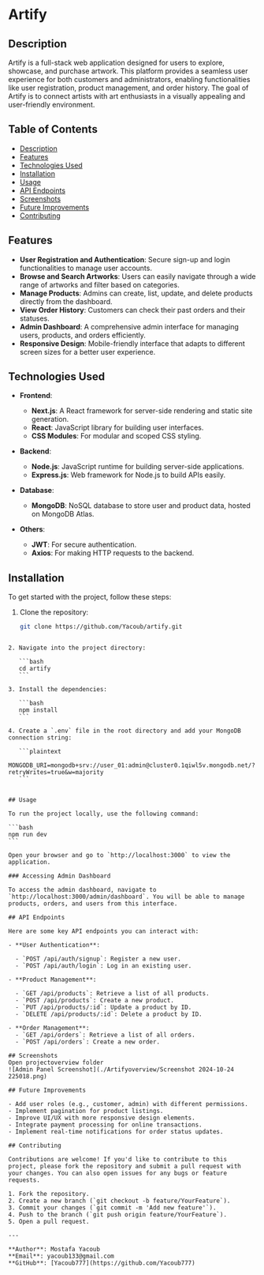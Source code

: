 
# Artify

## Description

Artify is a full-stack web application designed for users to explore, showcase, and purchase artwork. This platform provides a seamless user experience for both customers and administrators, enabling functionalities like user registration, product management, and order history. The goal of Artify is to connect artists with art enthusiasts in a visually appealing and user-friendly environment.

## Table of Contents

- [Description](#description)
- [Features](#features)
- [Technologies Used](#technologies-used)
- [Installation](#installation)
- [Usage](#usage)
- [API Endpoints](#api-endpoints)
- [Screenshots](#screenshots)
- [Future Improvements](#future-improvements)
- [Contributing](#contributing)

## Features

- **User Registration and Authentication**: Secure sign-up and login functionalities to manage user accounts.
- **Browse and Search Artworks**: Users can easily navigate through a wide range of artworks and filter based on categories.
- **Manage Products**: Admins can create, list, update, and delete products directly from the dashboard.
- **View Order History**: Customers can check their past orders and their statuses.
- **Admin Dashboard**: A comprehensive admin interface for managing users, products, and orders efficiently.
- **Responsive Design**: Mobile-friendly interface that adapts to different screen sizes for a better user experience.

## Technologies Used

- **Frontend**:

  - **Next.js**: A React framework for server-side rendering and static site generation.
  - **React**: JavaScript library for building user interfaces.
  - **CSS Modules**: For modular and scoped CSS styling.

- **Backend**:

  - **Node.js**: JavaScript runtime for building server-side applications.
  - **Express.js**: Web framework for Node.js to build APIs easily.

- **Database**:

  - **MongoDB**: NoSQL database to store user and product data, hosted on MongoDB Atlas.

- **Others**:
  - **JWT**: For secure authentication.
  - **Axios**: For making HTTP requests to the backend.

## Installation

To get started with the project, follow these steps:

1. Clone the repository:
   ```bash
   git clone https://github.com/Yacoub/artify.git
   ```
````

2. Navigate into the project directory:

   ```bash
   cd artify
   ```

3. Install the dependencies:

   ```bash
   npm install
   ```

4. Create a `.env` file in the root directory and add your MongoDB connection string:

   ```plaintext
   MONGODB_URI=mongodb+srv://user_01:admin@cluster0.1qiwl5v.mongodb.net/?retryWrites=true&w=majority
   ```


## Usage

To run the project locally, use the following command:

```bash
npm run dev
```

Open your browser and go to `http://localhost:3000` to view the application.

### Accessing Admin Dashboard

To access the admin dashboard, navigate to `http://localhost:3000/admin/dashboard`. You will be able to manage products, orders, and users from this interface.

## API Endpoints

Here are some key API endpoints you can interact with:

- **User Authentication**:

  - `POST /api/auth/signup`: Register a new user.
  - `POST /api/auth/login`: Log in an existing user.

- **Product Management**:

  - `GET /api/products`: Retrieve a list of all products.
  - `POST /api/products`: Create a new product.
  - `PUT /api/products/:id`: Update a product by ID.
  - `DELETE /api/products/:id`: Delete a product by ID.

- **Order Management**:
  - `GET /api/orders`: Retrieve a list of all orders.
  - `POST /api/orders`: Create a new order.

## Screenshots
Open projectoverview folder
![Admin Panel Screenshot](./Artifyoverview/Screenshot 2024-10-24 225018.png)

## Future Improvements

- Add user roles (e.g., customer, admin) with different permissions.
- Implement pagination for product listings.
- Improve UI/UX with more responsive design elements.
- Integrate payment processing for online transactions.
- Implement real-time notifications for order status updates.

## Contributing

Contributions are welcome! If you'd like to contribute to this project, please fork the repository and submit a pull request with your changes. You can also open issues for any bugs or feature requests.

1. Fork the repository.
2. Create a new branch (`git checkout -b feature/YourFeature`).
3. Commit your changes (`git commit -m 'Add new feature'`).
4. Push to the branch (`git push origin feature/YourFeature`).
5. Open a pull request.

---

**Author**: Mostafa Yacoub  
**Email**: yacoub133@gmail.com  
**GitHub**: [Yacoub777](https://github.com/Yacoub777)
